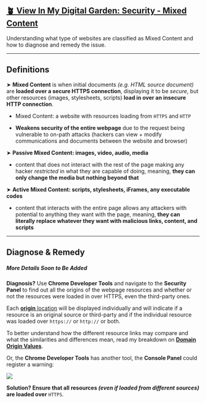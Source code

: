 ## [🪴 View In My Digital Garden: Security - Mixed Content](https://www.aniqa.io/wiki/security/mixed-content)

Understanding what type of websites are classified as Mixed Content and how to diagnose and remedy the issue.

---

## Definitions

➤ **Mixed Content** is when initial documents *(e.g. HTML source document)* are **loaded over a secure HTTPS connection**, displaying it to be *secure*, but other resources (images, stylesheets, scripts) **load in over an insecure HTTP connection**.

- Mixed Content: a website with resources loading from `HTTPS` and `HTTP`

- **Weakens security of the entire webpage** due to the request being vulnerable to on-path attacks (hackers can view + modify communications and documents between the website and browser)

➤ **Passive Mixed Content: images, video, audio, media** 
- content that does not interact with the rest of the page making any hacker *restricted* in what they are capable of doing, meaning, **they can only change the media but nothing beyond that**

➤ **Active Mixed Content: scripts, stylesheets, iFrames, any executable codes** 
- content that interacts with the entire page allows any attackers with potential to anything they want with the page, meaning, **they can literally replace whatever they want with malicious links, content, and scripts**

---

## Diagnose & Remedy

##### More Details Soon to Be Added

**Diagnosis?** Use **Chrome Developer Tools** and navigate to the **Security Panel** to find out all the origins of the webpage resources and whether or not the resources were loaded in over HTTPS, even the third-party ones. 

Each [**origin** location](/wiki/security/origin-values) will be displayed individually and will indicate if a resource is an original source or third-party and if the individual resource was loaded over `https://` or `http://` or both.

To better understand how the different resource links may compare and what the similarities and differences mean, read my breakdown on **[Domain Origin Values](/wiki/security/origin-values)**.

Or, the **Chrome Developer Tools** has another tool, the **Console Panel** could register a warning:

![](https://www.aniqa.io/static/619e198bf9d2e63c7a96a6370b931593/88b03/mixed-content.png)

**Solution? Ensure that all resources *(even if loaded from different sources)* are loaded over** `HTTPS`.
